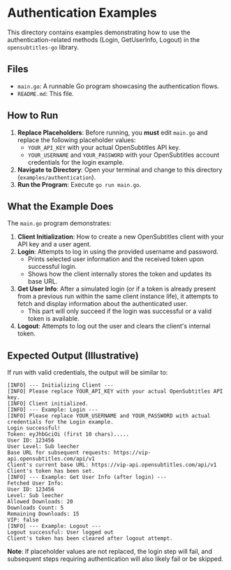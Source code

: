 # Authentication Examples

This directory contains examples demonstrating how to use the authentication-related methods (Login, GetUserInfo, Logout) in the `opensubtitles-go` library.

## Files

- `main.go`: A runnable Go program showcasing the authentication flows.
- `README.md`: This file.

## How to Run

1.  **Replace Placeholders**: Before running, you **must** edit `main.go` and replace the following placeholder values:
    *   `YOUR_API_KEY` with your actual OpenSubtitles API key.
    *   `YOUR_USERNAME` and `YOUR_PASSWORD` with your OpenSubtitles account credentials for the login example.
2.  **Navigate to Directory**: Open your terminal and change to this directory (`examples/authentication`).
3.  **Run the Program**: Execute `go run main.go`.

## What the Example Does

The `main.go` program demonstrates:

1.  **Client Initialization**: How to create a new OpenSubtitles client with your API key and a user agent.
2.  **Login**: Attempts to log in using the provided username and password.
    *   Prints selected user information and the received token upon successful login.
    *   Shows how the client internally stores the token and updates its base URL.
3.  **Get User Info**: After a simulated login (or if a token is already present from a previous run within the same client instance life), it attempts to fetch and display information about the authenticated user.
    *   This part will only succeed if the login was successful or a valid token is available.
4.  **Logout**: Attempts to log out the user and clears the client's internal token.

## Expected Output (Illustrative)

If run with valid credentials, the output will be similar to:

```text
[INFO] --- Initializing Client ---
[INFO] Please replace YOUR_API_KEY with your actual OpenSubtitles API key.
[INFO] Client initialized.
[INFO] --- Example: Login ---
[INFO] Please replace YOUR_USERNAME and YOUR_PASSWORD with actual credentials for the Login example.
Login successful!
Token: eyJhbGciOi (first 10 chars).....
User ID: 123456
User Level: Sub leecher
Base URL for subsequent requests: https://vip-api.opensubtitles.com/api/v1
Client's current base URL: https://vip-api.opensubtitles.com/api/v1
Client's token has been set.
[INFO] --- Example: Get User Info (after login) ---
Fetched User Info:
User ID: 123456
Level: Sub leecher
Allowed Downloads: 20
Downloads Count: 5
Remaining Downloads: 15
VIP: false
[INFO] --- Example: Logout ---
Logout successful: User logged out
Client's token has been cleared after logout attempt.
```

**Note**: If placeholder values are not replaced, the login step will fail, and subsequent steps requiring authentication will also likely fail or be skipped. 